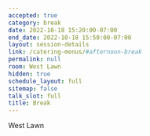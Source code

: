 ```yaml
---
accepted: true
category: break
date: 2022-10-18 15:20:00-07:00
end_date: 2022-10-18 15:50:00-07:00
layout: session-details
link: /catering-menus/#afternoon-break
permalink: null
room: West Lawn
hidden: true
schedule_layout: full
sitemap: false
talk_slot: full
title: Break
---
```


West Lawn
